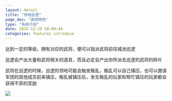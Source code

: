 ```yaml
---
layout: detail
title: "领地巡逻"
page_des: "游戏特色"
type: "系统介绍"
date: 2015-12-29 18:09:44
categories: features introduce
---
```

达到一定的等级，拥有对应的武将，便可以指派武将前往城池巡逻

巡逻会产出大量和武将相关的道具，而且必定会产出你所派去巡逻的武将的碎片

武将在巡逻的时候，巡逻的领地可能会触发叛乱，叛乱可以自己镇压，也可以邀请军团的其他成员前来镇压，叛乱被镇压后，发生叛乱的玩家和帮忙镇压的玩家都会获得不菲的奖励



<img src="http://dev.36b.me/current/diaochan/img/resource/ziliao/011-1.jpg"/>
